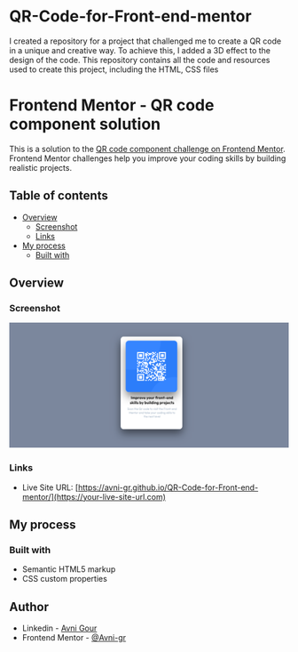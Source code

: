 # QR-Code-for-Front-end-mentor
I created a repository for a project that challenged me to create a QR code in a unique and creative way. To achieve this, I added a 3D effect to the design of the code. This repository contains all the code and resources used to create this project, including the HTML, CSS files

# Frontend Mentor - QR code component solution
This is a solution to the [QR code component challenge on Frontend Mentor](https://www.frontendmentor.io/challenges/qr-code-component-iux_sIO_H). Frontend Mentor challenges help you improve your coding skills by building realistic projects. 

## Table of contents

- [Overview](#overview)
  - [Screenshot](#screenshot)
  - [Links](#links)
- [My process](#my-process)
  - [Built with](#built-with)
  
## Overview

### Screenshot

![](https://github.com/Avni-gr/QR-Code-for-Front-end-mentor/blob/main/Screenshot%20(8).png)

### Links

- Live Site URL: [https://avni-gr.github.io/QR-Code-for-Front-end-mentor/](https://your-live-site-url.com)

## My process

### Built with

- Semantic HTML5 markup
- CSS custom properties

## Author

- Linkedin - [Avni Gour](https://www.linkedin.com/in/avni-gour-aa2375201/)
- Frontend Mentor - [@Avni-gr](https://www.frontendmentor.io/profile/Avni-gr)
